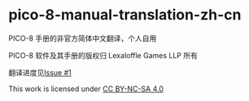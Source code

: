 # pico-8-manual-translation-zh-cn
PICO-8 手册的非官方简体中文翻译，个人自用

PICO-8 软件及其手册的版权归 Lexaloffle Games LLP 所有

翻译进度见[Issue #1](https://github.com/fadedflower/pico-8-manual-translation-zh-cn/issues/1)

This work is licensed under [CC BY-NC-SA 4.0](http://creativecommons.org/licenses/by-nc-sa/4.0/?ref=chooser-v1)
